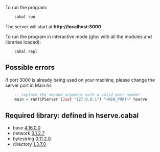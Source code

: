 To run the program:
```bash
    cabal run
```
The server will start at **http://localhost:3000**

To run the program in interactive mode (ghci with all the modules and libraries loaded):
```bash
    cabal repl
```

## Possible errors
If port 3000 is already being used on your machine, please change the server port in Main.hs
```haskell
    -- replace the second argument with a valid port number
    main = runTCPServer (Just "127.0.0.1") "<NEW_PORT>" hserve
```

## Required library: defined in hserve.cabal
- base [4.16.0.0](https://hackage.haskell.org/package/base)
- network [3.1.2.7](https://hackage.haskell.org/package/network)
- bytestring [0.11.2.0](https://hackage.haskell.org/package/bytestring)
- directory [1.3.7.0](https://hackage.haskell.org/package/directory)
